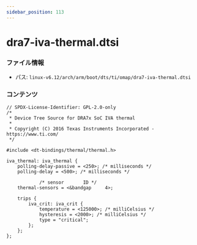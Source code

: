 ```yaml
---
sidebar_position: 113
---
```

# dra7-iva-thermal.dtsi

### ファイル情報

- パス: `linux-v6.12/arch/arm/boot/dts/ti/omap/dra7-iva-thermal.dtsi`

### コンテンツ

```dtsi
// SPDX-License-Identifier: GPL-2.0-only
/*
 * Device Tree Source for DRA7x SoC IVA thermal
 *
 * Copyright (C) 2016 Texas Instruments Incorporated - https://www.ti.com/
 */

#include <dt-bindings/thermal/thermal.h>

iva_thermal: iva_thermal {
	polling-delay-passive = <250>; /* milliseconds */
	polling-delay = <500>; /* milliseconds */

			/* sensor       ID */
	thermal-sensors = <&bandgap     4>;

	trips {
		iva_crit: iva_crit {
			temperature = <125000>; /* milliCelsius */
			hysteresis = <2000>; /* milliCelsius */
			type = "critical";
		};
	};
};

```
